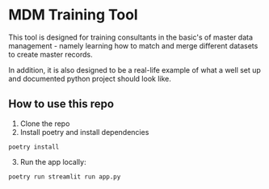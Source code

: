 
# MDM Training Tool

This tool is designed for training consultants in the basic's of master data management - namely learning how to match and merge different datasets to create master records.

In addition, it is also designed to be a real-life example of what a well set up and documented python project should look like.

## How to use this repo

1. Clone the repo
2. Install poetry and install dependencies
```
poetry install
```
3. Run the app locally:
```
poetry run streamlit run app.py
